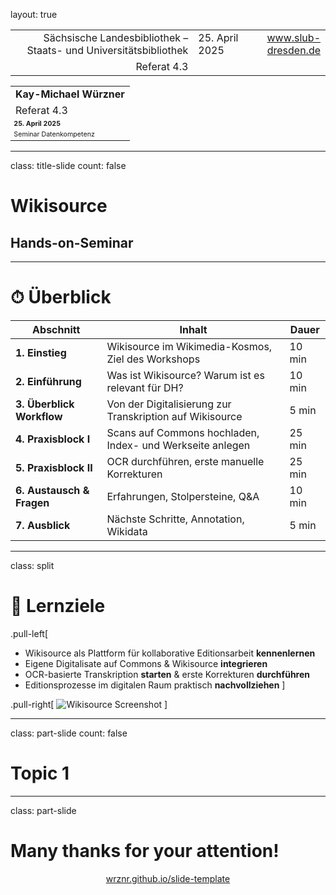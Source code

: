 layout: true
  
<div class="my-header"></div>

<div class="my-footer">
  <table>
    <tr>
      <td style="text-align:right">Sächsische Landesbibliothek – Staats- und Universitätsbibliothek</td>
      <td>25. April 2025</td>
      <td style="text-align:right"><a href="https://www.slub-dresden.de/">www.slub-dresden.de</a></td>
    </tr>
    <tr>
      <td style="text-align:right">Referat 4.3</td>
      <td />
    </tr>
  </table>
</div>

<div class="my-title-footer">
  <table>
    <tr>
      <td style="text-align:left"><b>Kay-Michael Würzner</b></td>
    </tr>
    <tr>
      <td style="text-align:left">Referat 4.3</td>
    </tr>
    <tr>
      <td style="font-size:8pt"><b>25. April 2025</b></td>
    </tr>
    <tr>
      <td style="font-size:8pt">Seminar Datenkompetenz</td>
    </tr>
  </table>
</div>

---

class: title-slide
count: false

# Wikisource
## Hands-on-Seminar

---

# ⏱ Überblick

| Abschnitt               | Inhalt                                                      | Dauer  |
|------------------------|-------------------------------------------------------------|--------|
| **1. Einstieg**        | Wikisource im Wikimedia-Kosmos, Ziel des Workshops          | 10 min |
| **2. Einführung**      | Was ist Wikisource? Warum ist es relevant für DH?           | 10 min |
| **3. Überblick Workflow** | Von der Digitalisierung zur Transkription auf Wikisource | 5 min  |
| **4. Praxisblock I**   | Scans auf Commons hochladen, Index- und Werkseite anlegen   | 25 min |
| **5. Praxisblock II**  | OCR durchführen, erste manuelle Korrekturen                 | 25 min |
| **6. Austausch & Fragen** | Erfahrungen, Stolpersteine, Q&A                        | 10 min |
| **7. Ausblick**        | Nächste Schritte, Annotation, Wikidata                      | 5 min  |

---

class: split

# 🧠 Lernziele

.pull-left[
- Wikisource als Plattform für kollaborative Editionsarbeit **kennenlernen**
- Eigene Digitalisate auf Commons & Wikisource **integrieren**
- OCR-basierte Transkription **starten** & erste Korrekturen **durchführen**
- Editionsprozesse im digitalen Raum praktisch **nachvollziehen**
]

.pull-right[
![Wikisource Screenshot](https://upload.wikimedia.org/wikipedia/commons/thumb/4/42/Wikisource-logo.svg/220px-Wikisource-logo.svg.png)
]

---

class: part-slide
count: false

# Topic 1

---

class: part-slide

# Many thanks for your attention!

<center>
<a href="https://wrznr.github.io/slide-template/">wrznr.github.io/slide-template</a>
</center>
